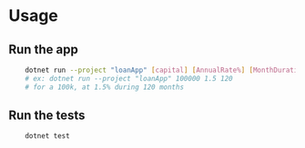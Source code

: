 # Usage

## Run the app

```bash
    dotnet run --project "loanApp" [capital] [AnnualRate%] [MonthDuration]
    # ex: dotnet run --project "loanApp" 100000 1.5 120
    # for a 100k, at 1.5% during 120 months
```

## Run the tests

```bash
    dotnet test
```
